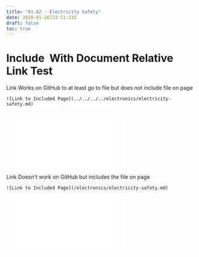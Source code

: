 ```yaml
---
title: "01.02 - Electricity Safety"
date: 2020-01-26T23:11:13Z
draft: false
toc: true
---
```


# Include ![]() With Document Relative Link Test

Link Works on GitHub to at least go to file but does not include file on page

`![Link to Included Page](../../../../electronics/electricity-safety.md)`

![Link to Included Page](../../../../electronics/electricity-safety.md)

Link Doesn't work on GitHub but includes the file on page

`![Link to Included Page](/electronics/electricity-safety.md)`

![Link to Included Page](/electronics/electricity-safety.md)
